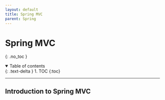 ```yaml
---
layout: default
title: Spring MVC
parent: Spring
---
```


# Spring MVC
{: .no_toc }

<details open markdown="block">
  <summary>
    Table of contents
  </summary>
  {: .text-delta }
1. TOC
{:toc}
</details>

---
##  Introduction to Spring MVC